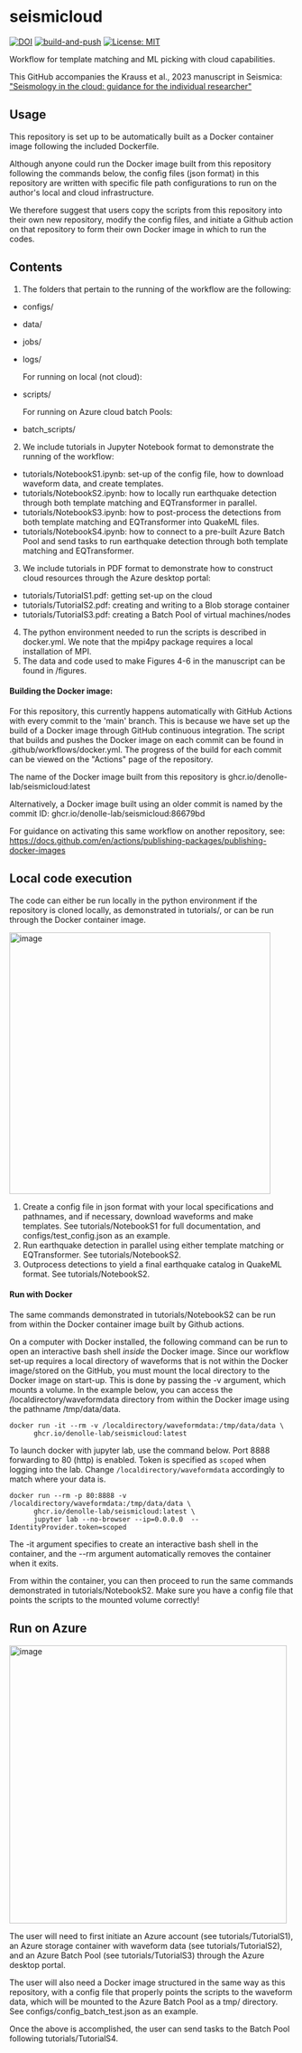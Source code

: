 # seismicloud
[![DOI](https://zenodo.org/badge/540089839.svg)](https://zenodo.org/badge/latestdoi/540089839) [![build-and-push](https://github.com/Denolle-Lab/seismicloud/actions/workflows/docker.yml/badge.svg)](https://github.com/Denolle-Lab/seismicloud/actions/workflows/docker.yml) [![License: MIT](https://img.shields.io/badge/License-MIT-yellow.svg)](https://opensource.org/licenses/MIT) 

Workflow for template matching and ML picking with cloud capabilities.

This GitHub accompanies the Krauss et al., 2023 manuscript in Seismica: ["Seismology in the cloud: guidance for the individual researcher"](https://seismica.library.mcgill.ca/article/view/979)


## Usage

This repository is set up to be automatically built as a Docker container image following the included Dockerfile.

Although anyone could run the Docker image built from this repository following the commands below, the config files (json format) in this repository are written with specific file path configurations to run on the author's local and cloud infrastructure. 

We therefore suggest that users copy the scripts from this repository into their own new repository, modify the config files, and initiate a Github action on that repository to form their own Docker image in which to run the codes.

## Contents

1. The folders that pertain to the running of the workflow are the following:
- configs/
- data/
- jobs/
- logs/

   For running on local (not cloud):
- scripts/

   For running on Azure cloud batch Pools:
- batch_scripts/

2. We include tutorials in Jupyter Notebook format to demonstrate the running of the workflow:
- tutorials/NotebookS1.ipynb: set-up of the config file, how to download waveform data, and create templates.
- tutorials/NotebookS2.ipynb: how to locally run earthquake detection through both template matching and EQTransformer in parallel.
- tutorials/NotebookS3.ipynb: how to post-process the detections from both template matching and EQTransformer into QuakeML files.
- tutorials/NotebookS4.ipynb: how to connect to a pre-built Azure Batch Pool and send tasks to run earthquake detection through both template matching and EQTransformer. 

3. We include tutorials in PDF format to demonstrate how to construct cloud resources through the Azure desktop portal:
- tutorials/TutorialS1.pdf: getting set-up on the cloud
- tutorials/TutorialS2.pdf: creating and writing to a Blob storage container
- tutorials/TutorialS3.pdf: creating a Batch Pool of virtual machines/nodes

4. The python environment needed to run the scripts is described in docker.yml. We note that the mpi4py package requires a local installation of MPI.
5. The data and code used to make Figures 4-6 in the manuscript can be found in /figures.

#### Building the Docker image:
For this repository, this currently happens automatically with GitHub Actions with every commit to the 'main' branch.
This is because we have set up the build of a Docker image through GitHub continuous integration. The script that builds and pushes the Docker image on each commit can be found in .github/workflows/docker.yml. The progress of the build for each commit can be viewed on the "Actions" page of the repository.

The name of the Docker image built from this repository is ghcr.io/denolle-lab/seismicloud:latest

Alternatively, a Docker image built using an older commit is named by the commit ID: ghcr.io/denolle-lab/seismicloud:86679bd

For guidance on activating this same workflow on another repository, see:
https://docs.github.com/en/actions/publishing-packages/publishing-docker-images


## Local code execution
The code can either be run locally in the python environment if the repository is cloned locally, as demonstrated in tutorials/, or can be run through the Docker container image.

<img width="463" alt="image" src="https://github.com/Denolle-Lab/seismicloud/assets/62721445/ff093479-49f1-447d-950b-24e715bbcd99">

1. Create a config file in json format with your local specifications and pathnames, and if necessary, download waveforms and make templates. See tutorials/NotebookS1 for full documentation, and configs/test_config.json as an example.
2. Run earthquake detection in parallel using either template matching or EQTransformer. See tutorials/NotebookS2.
3. Outprocess detections to yield a final earthquake catalog in QuakeML format. See tutorials/NotebookS2.
    

#### Run with Docker
The same commands demonstrated in tutorials/NotebookS2 can be run from within the Docker container image built by Github actions. 

On a computer with Docker installed, the following command can be run to open an interactive bash shell *inside* the Docker image.
Since our workflow set-up requires a local directory of waveforms that is not within the Docker image/stored on the GitHub, you must mount the local directory to the Docker image on start-up. This is done by passing the -v argument, which mounts a volume. In the example below, you can access the /localdirectory/waveformdata directory from within the Docker image using the pathname /tmp/data/data. 

```
docker run -it --rm -v /localdirectory/waveformdata:/tmp/data/data \
      ghcr.io/denolle-lab/seismicloud:latest
```

To launch docker with jupyter lab, use the command below. Port 8888 forwarding to 80 (http) is enabled. Token is specified as `scoped` when logging into the lab. Change `/localdirectory/waveformdata` accordingly to match where your data is.
```
docker run --rm -p 80:8888 -v /localdirectory/waveformdata:/tmp/data/data \
      ghcr.io/denolle-lab/seismicloud:latest \
      jupyter lab --no-browser --ip=0.0.0.0  --IdentityProvider.token=scoped
```

The -it argument specifies to create an interactive bash shell in the container, and the --rm argument automatically removes the container when it exits.

From within the container, you can then proceed to run the same commands demonstrated in tutorials/NotebookS2. Make sure you have a config file that points the scripts to the mounted volume correctly! 

## Run on Azure
<img width="492" alt="image" src="https://github.com/Denolle-Lab/seismicloud/assets/62721445/34216750-b0cc-4f31-839a-57819f970641">

The user will need to first initiate an Azure account (see tutorials/TutorialS1), an Azure storage container with waveform data (see tutorials/TutorialS2), and an Azure Batch Pool (see tutorials/TutorialS3) through the Azure desktop portal.

The user will also need a Docker image structured in the same way as this repository, with a config file that properly points the scripts to the waveform data, which will be mounted to the Azure Batch Pool as a tmp/ directory. See configs/config_batch_test.json as an example.

Once the above is accomplished, the user can send tasks to the Batch Pool following tutorials/TutorialS4.


